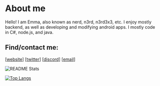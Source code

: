 # About me
Hello! I am Emma, also known as nerd, n3rd, n3rd3x3, etc.
I enjoy mostly backend, as well as developing and modifying android apps. I mostly code in C#, node.js, and java.

## Find/contact me:
[[website]] [[twitter]] [[discord]] [[email]]

[website]: https://n3rd3x3.xyz
[twitter]: https://twitter.com/n3rd3x3
[discord]: https://discord.com/invite/CySU3s3
[git website]: https://git.n3rd3x3.xyz/nerd
[email]: mailto:me@n3rd3x3.xyz

![README Stats](https://github-readme-stats.vercel.app/api?username=n3rd3x3)

[![Top Langs](https://github-readme-stats.vercel.app/api/top-langs/?username=n3rd3x3)](https://github.com/anuraghazra/github-readme-stats)

